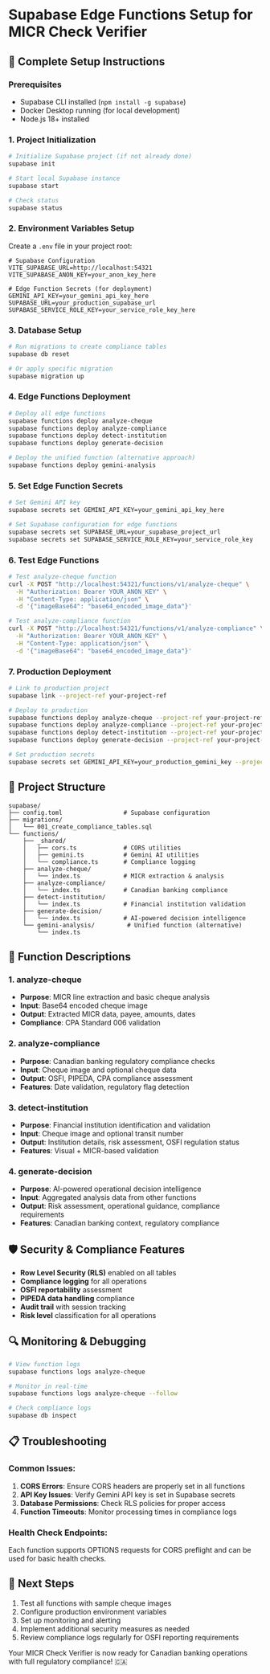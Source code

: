 # Supabase Edge Functions Setup for MICR Check Verifier

## 🚀 Complete Setup Instructions

### Prerequisites
- Supabase CLI installed (`npm install -g supabase`)
- Docker Desktop running (for local development)
- Node.js 18+ installed

### 1. Project Initialization

```bash
# Initialize Supabase project (if not already done)
supabase init

# Start local Supabase instance
supabase start

# Check status
supabase status
```

### 2. Environment Variables Setup

Create a `.env` file in your project root:

```env
# Supabase Configuration
VITE_SUPABASE_URL=http://localhost:54321
VITE_SUPABASE_ANON_KEY=your_anon_key_here

# Edge Function Secrets (for deployment)
GEMINI_API_KEY=your_gemini_api_key_here
SUPABASE_URL=your_production_supabase_url
SUPABASE_SERVICE_ROLE_KEY=your_service_role_key_here
```

### 3. Database Setup

```bash
# Run migrations to create compliance tables
supabase db reset

# Or apply specific migration
supabase migration up
```

### 4. Edge Functions Deployment

```bash
# Deploy all edge functions
supabase functions deploy analyze-cheque
supabase functions deploy analyze-compliance  
supabase functions deploy detect-institution
supabase functions deploy generate-decision

# Deploy the unified function (alternative approach)
supabase functions deploy gemini-analysis
```

### 5. Set Edge Function Secrets

```bash
# Set Gemini API key
supabase secrets set GEMINI_API_KEY=your_gemini_api_key_here

# Set Supabase configuration for edge functions
supabase secrets set SUPABASE_URL=your_supabase_project_url
supabase secrets set SUPABASE_SERVICE_ROLE_KEY=your_service_role_key
```

### 6. Test Edge Functions

```bash
# Test analyze-cheque function
curl -X POST "http://localhost:54321/functions/v1/analyze-cheque" \
  -H "Authorization: Bearer YOUR_ANON_KEY" \
  -H "Content-Type: application/json" \
  -d '{"imageBase64": "base64_encoded_image_data"}'

# Test analyze-compliance function  
curl -X POST "http://localhost:54321/functions/v1/analyze-compliance" \
  -H "Authorization: Bearer YOUR_ANON_KEY" \
  -H "Content-Type: application/json" \
  -d '{"imageBase64": "base64_encoded_image_data"}'
```

### 7. Production Deployment

```bash
# Link to production project
supabase link --project-ref your-project-ref

# Deploy to production
supabase functions deploy analyze-cheque --project-ref your-project-ref
supabase functions deploy analyze-compliance --project-ref your-project-ref
supabase functions deploy detect-institution --project-ref your-project-ref
supabase functions deploy generate-decision --project-ref your-project-ref

# Set production secrets
supabase secrets set GEMINI_API_KEY=your_production_gemini_key --project-ref your-project-ref
```

## 📁 Project Structure

```
supabase/
├── config.toml                 # Supabase configuration
├── migrations/
│   └── 001_create_compliance_tables.sql
└── functions/
    ├── _shared/
    │   ├── cors.ts             # CORS utilities
    │   ├── gemini.ts           # Gemini AI utilities  
    │   └── compliance.ts       # Compliance logging
    ├── analyze-cheque/
    │   └── index.ts            # MICR extraction & analysis
    ├── analyze-compliance/
    │   └── index.ts            # Canadian banking compliance
    ├── detect-institution/
    │   └── index.ts            # Financial institution validation
    ├── generate-decision/
    │   └── index.ts            # AI-powered decision intelligence
    └── gemini-analysis/         # Unified function (alternative)
        └── index.ts
```

## 🔧 Function Descriptions

### 1. analyze-cheque
- **Purpose**: MICR line extraction and basic cheque analysis
- **Input**: Base64 encoded cheque image
- **Output**: Extracted MICR data, payee, amounts, dates
- **Compliance**: CPA Standard 006 validation

### 2. analyze-compliance  
- **Purpose**: Canadian banking regulatory compliance checks
- **Input**: Cheque image and optional cheque data
- **Output**: OSFI, PIPEDA, CPA compliance assessment
- **Features**: Date validation, regulatory flag detection

### 3. detect-institution
- **Purpose**: Financial institution identification and validation  
- **Input**: Cheque image and optional transit number
- **Output**: Institution details, risk assessment, OSFI regulation status
- **Features**: Visual + MICR-based validation

### 4. generate-decision
- **Purpose**: AI-powered operational decision intelligence
- **Input**: Aggregated analysis data from other functions
- **Output**: Risk assessment, operational guidance, compliance requirements
- **Features**: Canadian banking context, regulatory compliance

## 🛡️ Security & Compliance Features

- **Row Level Security (RLS)** enabled on all tables
- **Compliance logging** for all operations
- **OSFI reportability** assessment
- **PIPEDA data handling** compliance
- **Audit trail** with session tracking
- **Risk level** classification for all operations

## 🔍 Monitoring & Debugging

```bash
# View function logs
supabase functions logs analyze-cheque

# Monitor in real-time
supabase functions logs analyze-cheque --follow

# Check compliance logs
supabase db inspect
```

## 📋 Troubleshooting

### Common Issues:

1. **CORS Errors**: Ensure CORS headers are properly set in all functions
2. **API Key Issues**: Verify Gemini API key is set in Supabase secrets  
3. **Database Permissions**: Check RLS policies for proper access
4. **Function Timeouts**: Monitor processing times in compliance logs

### Health Check Endpoints:

Each function supports OPTIONS requests for CORS preflight and can be used for basic health checks.

## 🚀 Next Steps

1. Test all functions with sample cheque images
2. Configure production environment variables
3. Set up monitoring and alerting
4. Implement additional security measures as needed
5. Review compliance logs regularly for OSFI reporting requirements

Your MICR Check Verifier is now ready for Canadian banking operations with full regulatory compliance! 🇨🇦